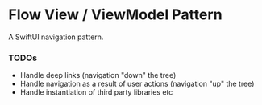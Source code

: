 # Flow View / ViewModel Pattern

A SwiftUI navigation pattern.

### TODOs
- Handle deep links (navigation "down" the tree)
- Handle navigation as a result of user actions (navigation "up" the tree)
- Handle instantiation of third party libraries etc
